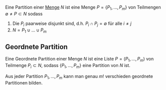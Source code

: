 
Eine Partition einer [Menge](Mengen.md) $N$ ist eine Menge $P = \lbrace P_1, ..., P_m\rbrace$ von Teilmengen $\emptyset \not = P \subset N$ sodass

1. Die $P_i$ paarweise disjunkt sind, d.h. $P_i \cap P_j = \emptyset$ für alle $i\not = j$
2. $N = P_1 \cup \dots \cup P_m$


## Geordnete Partition 

Eine Geordnete Partition einer Menge $N$ ist eine Liste $P = (P_1, \dots, P_m)$  von Teilmenge $P_i \subset N$, sodass $\lbrace P_1, \dots, P_m\rbrace$ eine Partition von $N$ ist.

Aus jeder Partition ${P_1, \dots, P_m}$ kann man genau $m!$ verschieden geordnete Partitionen bilden.
